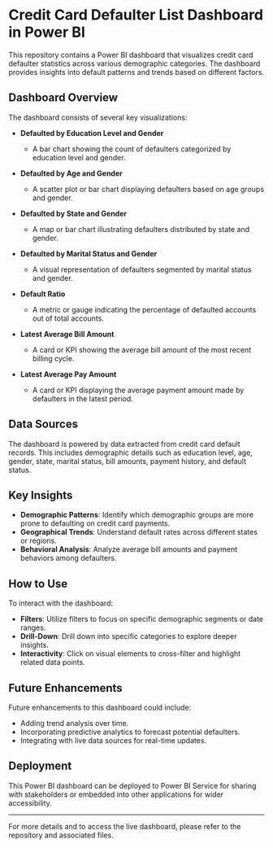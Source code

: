# Credit Card Defaulter List Dashboard in Power BI

This repository contains a Power BI dashboard that visualizes credit card defaulter statistics across various demographic categories. The dashboard provides insights into default patterns and trends based on different factors.

## Dashboard Overview

The dashboard consists of several key visualizations:

- **Defaulted by Education Level and Gender**
  - A bar chart showing the count of defaulters categorized by education level and gender.

- **Defaulted by Age and Gender**
  - A scatter plot or bar chart displaying defaulters based on age groups and gender.

- **Defaulted by State and Gender**
  - A map or bar chart illustrating defaulters distributed by state and gender.

- **Defaulted by Marital Status and Gender**
  - A visual representation of defaulters segmented by marital status and gender.

- **Default Ratio**
  - A metric or gauge indicating the percentage of defaulted accounts out of total accounts.

- **Latest Average Bill Amount**
  - A card or KPI showing the average bill amount of the most recent billing cycle.

- **Latest Average Pay Amount**
  - A card or KPI displaying the average payment amount made by defaulters in the latest period.

## Data Sources

The dashboard is powered by data extracted from credit card default records. This includes demographic details such as education level, age, gender, state, marital status, bill amounts, payment history, and default status.

## Key Insights

- **Demographic Patterns**: Identify which demographic groups are more prone to defaulting on credit card payments.
- **Geographical Trends**: Understand default rates across different states or regions.
- **Behavioral Analysis**: Analyze average bill amounts and payment behaviors among defaulters.

## How to Use

To interact with the dashboard:

- **Filters**: Utilize filters to focus on specific demographic segments or date ranges.
- **Drill-Down**: Drill down into specific categories to explore deeper insights.
- **Interactivity**: Click on visual elements to cross-filter and highlight related data points.

## Future Enhancements

Future enhancements to this dashboard could include:

- Adding trend analysis over time.
- Incorporating predictive analytics to forecast potential defaulters.
- Integrating with live data sources for real-time updates.

## Deployment

This Power BI dashboard can be deployed to Power BI Service for sharing with stakeholders or embedded into other applications for wider accessibility.

---

For more details and to access the live dashboard, please refer to the repository and associated files.

